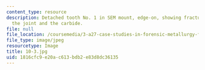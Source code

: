 ```yaml
---
content_type: resource
description: Detached tooth No. 1 in SEM mount, edge-on, showing fracture through
  the joint and the carbide.
file: null
file_location: /coursemedia/3-a27-case-studies-in-forensic-metallurgy-fall-2007/1816cfc9e20ac613bdb2e83d8dc36135_10-3.jpg
file_type: image/jpeg
resourcetype: Image
title: 10-3.jpg
uid: 1816cfc9-e20a-c613-bdb2-e83d8dc36135
---
```

